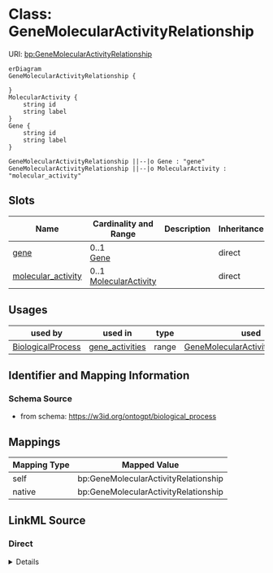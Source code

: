 

# Class: GeneMolecularActivityRelationship



URI: [bp:GeneMolecularActivityRelationship](http://w3id.org/ontogpt/biological-process-templateGeneMolecularActivityRelationship)



```mermaid
erDiagram
GeneMolecularActivityRelationship {

}
MolecularActivity {
    string id  
    string label  
}
Gene {
    string id  
    string label  
}

GeneMolecularActivityRelationship ||--|o Gene : "gene"
GeneMolecularActivityRelationship ||--|o MolecularActivity : "molecular_activity"

```



<!-- no inheritance hierarchy -->


## Slots

| Name | Cardinality and Range | Description | Inheritance |
| ---  | --- | --- | --- |
| [gene](gene.md) | 0..1 <br/> [Gene](Gene.md) |  | direct |
| [molecular_activity](molecular_activity.md) | 0..1 <br/> [MolecularActivity](MolecularActivity.md) |  | direct |





## Usages

| used by | used in | type | used |
| ---  | --- | --- | --- |
| [BiologicalProcess](BiologicalProcess.md) | [gene_activities](gene_activities.md) | range | [GeneMolecularActivityRelationship](GeneMolecularActivityRelationship.md) |






## Identifier and Mapping Information







### Schema Source


* from schema: https://w3id.org/ontogpt/biological_process





## Mappings

| Mapping Type | Mapped Value |
| ---  | ---  |
| self | bp:GeneMolecularActivityRelationship |
| native | bp:GeneMolecularActivityRelationship |





## LinkML Source

<!-- TODO: investigate https://stackoverflow.com/questions/37606292/how-to-create-tabbed-code-blocks-in-mkdocs-or-sphinx -->

### Direct

<details>
```yaml
name: GeneMolecularActivityRelationship
from_schema: https://w3id.org/ontogpt/biological_process
attributes:
  gene:
    name: gene
    from_schema: https://w3id.org/ontogpt/biological_process
    rank: 1000
    domain_of:
    - GeneMolecularActivityRelationship
    range: Gene
  molecular_activity:
    name: molecular_activity
    from_schema: https://w3id.org/ontogpt/biological_process
    rank: 1000
    domain_of:
    - GeneMolecularActivityRelationship
    range: MolecularActivity

```
</details>

### Induced

<details>
```yaml
name: GeneMolecularActivityRelationship
from_schema: https://w3id.org/ontogpt/biological_process
attributes:
  gene:
    name: gene
    from_schema: https://w3id.org/ontogpt/biological_process
    rank: 1000
    alias: gene
    owner: GeneMolecularActivityRelationship
    domain_of:
    - GeneMolecularActivityRelationship
    range: Gene
  molecular_activity:
    name: molecular_activity
    from_schema: https://w3id.org/ontogpt/biological_process
    rank: 1000
    alias: molecular_activity
    owner: GeneMolecularActivityRelationship
    domain_of:
    - GeneMolecularActivityRelationship
    range: MolecularActivity

```
</details>